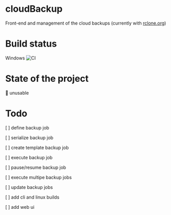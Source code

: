 # cloudBackup

Front-end and management of the cloud backups (currently with [rclone.org](https://rclone.org))

# Build status

Windows  ![CI](https://github.com/rogerbriggen/cloudBackup/workflows/CI/badge.svg)

# State of the project

:red_circle: unusable

# Todo
[ ] define backup job

[ ] serialize backup job

[ ] create template backup job

[ ] execute backup job

[ ] pause/resume backup job

[ ] execute multipe backup jobs

[ ] update backup jobs

[ ] add cli and linux builds

[ ] add web ui

